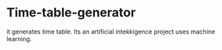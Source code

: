 # Time-table-generator
it generates time table. Its an artificial intekkigence project uses machine learning.
